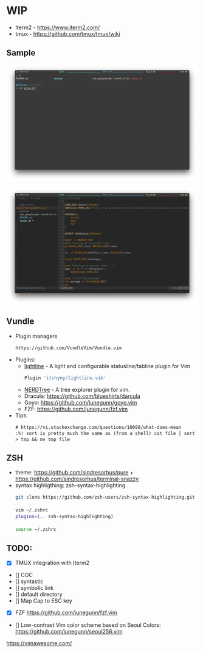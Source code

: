 # WIP 

* Iterm2 - https://www.iterm2.com/
* tmux - https://github.com/tmux/tmux/wiki

## Sample

![Alt text](pics/terminal.png?raw=true "Terminal")

![Alt text](pics/vim.png?raw=true "Vim")

## Vundle
* Plugin managers
  ```bash
  https://github.com/VundleVim/Vundle.vim
  ```
* Plugins:
  - [lightline](https://github.com/itchyny/lightline.vim) - A light and configurable statusline/tabline plugin for Vim
    ```bash
    Plugin 'itchyny/lightline.vim'
    ```
  - [NERDTree](https://github.com/preservim/nerdtree) - A tree explorer plugin for vim.
  - Dracula: https://github.com/blueshirts/darcula
  - Goyo: https://github.com/junegunn/goyo.vim
  - FZF: https://github.com/junegunn/fzf.vim 
* Tips:
  ```
  # https://vi.stackexchange.com/questions/10098/what-does-mean
  :%! sort is pretty much the same as (from a shell) cat file | sort > tmp && mv tmp file
  ```
## ZSH
* theme: https://github.com/sindresorhus/pure + https://github.com/sindresorhus/terminal-snazzy 
* syntax highligthing: zsh-syntax-highlighting
  ```bash
  git clone https://github.com/zsh-users/zsh-syntax-highlighting.git ${ZSH_CUSTOM:-~/.oh-my-zsh/custom}/plugins/zsh-syntax-highlighting
  
  vim ~/.zshrc
  plugins=(.. zsh-syntax-highlighting)  
  
  source ~/.zshrc
  ```

## TODO:
* [x] TMUX integration with Iterm2
* [] COC
* [] syntastic
* [] symbolic link
* [] default directory
* [] Map Cap to ESC key
* [x] FZF https://github.com/junegunn/fzf.vim 
* [] Low-contrast Vim color scheme based on Seoul Colors: https://github.com/junegunn/seoul256.vim


https://vimawesome.com/
